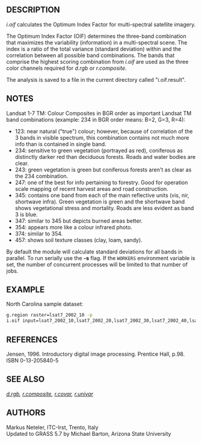 ## DESCRIPTION

*i.oif* calculates the Optimum Index Factor for multi-spectral satellite
imagery.

The Optimum Index Factor (OIF) determines the three-band combination
that maximizes the variability (information) in a multi-spectral scene.
The index is a ratio of the total variance (standard deviation) within
and the correlation between all possible band combinations. The bands
that comprise the highest scoring combination from *i.oif* are used as
the three color channels required for *d.rgb* or *r.composite*.

The analysis is saved to a file in the current directory called
"i.oif.result".

## NOTES

Landsat 1-7 TM: Colour Composites in BGR order as important Landsat TM
band combinations (example: 234 in BGR order means: B=2, G=3, R=4):

- 123: near natural ("true") colour; however, because of correlation of
  the 3 bands in visible spectrum, this combination contains not much
  more info than is contained in single band.
- 234: sensitive to green vegetation (portrayed as red), coniferous as
  distinctly darker red than deciduous forests. Roads and water bodies
  are clear.
- 243: green vegetation is green but coniferous forests aren't as clear
  as the 234 combination.
- 247: one of the best for info pertaining to forestry. Good for
  operation scale mapping of recent harvest areas and road construction.
- 345: contains one band from each of the main reflective units (vis,
  nir, shortwave infra). Green vegetation is green and the shortwave
  band shows vegetational stress and mortality. Roads are less evident
  as band 3 is blue.
- 347: similar to 345 but depicts burned areas better.
- 354: appears more like a colour infrared photo.
- 374: similar to 354.
- 457: shows soil texture classes (clay, loam, sandy).

By default the module will calculate standard deviations for all bands
in parallel. To run serially use the **-s** flag. If the `WORKERS`
environment variable is set, the number of concurrent processes will be
limited to that number of jobs.

## EXAMPLE

North Carolina sample dataset:

```sh
g.region raster=lsat7_2002_10 -p
i.oif input=lsat7_2002_10,lsat7_2002_20,lsat7_2002_30,lsat7_2002_40,lsat7_2002_50,lsat7_2002_70
```

## REFERENCES

Jensen, 1996. Introductory digital image processing. Prentice Hall,
p.98. ISBN 0-13-205840-5

## SEE ALSO

*[d.rgb](d.rgb.md), [r.composite](r.composite.md),
[r.covar](r.covar.md), [r.univar](r.univar.md)*

## AUTHORS

Markus Neteler, ITC-Irst, Trento, Italy  
Updated to GRASS 5.7 by Michael Barton, Arizona State University
